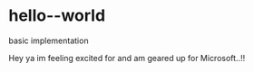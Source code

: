 # hello--world
basic implementation

Hey ya im feeling excited for and am geared up for Microsoft..!!



